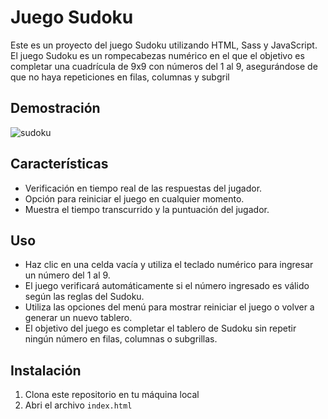 # Juego Sudoku

Este es un proyecto del juego Sudoku utilizando HTML, Sass y JavaScript. El juego Sudoku es un rompecabezas numérico en el que el objetivo es completar una cuadrícula de 9x9 con números del 1 al 9, asegurándose de que no haya repeticiones en filas, columnas y subgril

## Demostración

![sudoku](https://github.com/JuanPE44/sudoku/assets/89142353/c9fd2961-b9ee-450d-85df-283d7a896280)


## Características

- Verificación en tiempo real de las respuestas del jugador.
- Opción para reiniciar el juego en cualquier momento.
- Muestra el tiempo transcurrido y la puntuación del jugador.

## Uso

- Haz clic en una celda vacía y utiliza el teclado numérico para ingresar un número del 1 al 9.
- El juego verificará automáticamente si el número ingresado es válido según las reglas del Sudoku.
- Utiliza las opciones del menú para mostrar reiniciar el juego o volver a generar un nuevo tablero.
- El objetivo del juego es completar el tablero de Sudoku sin repetir ningún número en filas, columnas o subgrillas.

## Instalación

1. Clona este repositorio en tu máquina local
2. Abri el archivo `index.html`

